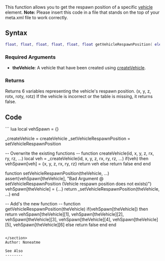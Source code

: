 <lowercasetitle/>

This function allows you to get the respawn position of a specific [vehicle](/docs/vehicle.md "wikilink") element. **Note:** Please insert this code in a file that stands on the top of your meta.xml file to work correctly.

Syntax
------

``` lua
float, float, float, float, float, float getVehicleRespawnPosition( element theVehicle )
```

### Required Arguments

-   **theVehicle**: A vehicle that have been created using [createVehicle](/docs/createvehicle.md "wikilink").

### Returns

Returns 6 variables representing the vehicle's respawn position. (x, y, z, rotx, roty, rotz) If the vehicle is incorrect or the table is missing, it returns false.

Code
----

<section name="Server and Clientside script" class="both" show="true">
``` lua
local vehSpawn = {}

_createVehicle = createVehicle
_setVehicleRespawnPosition = setVehicleRespawnPosition

-- Overwrite the existing functions --
function createVehicle(id, x, y, z, rx, ry, rz, ...)
    local veh = _createVehicle(id, x, y, z, rx, ry, rz, ...)
    if(veh) then
        vehSpawn[veh] = {x, y, z, rx, ry, rz}
        return veh
    else
        return false
    end
end


function setVehicleRespawnPosition(theVehicle, ...)
    assert(vehSpawn[theVehicle], "Bad Argument @ setVehicleRespawnPosition (Vehicle respawn position does not exists)")
    vehSpawn[theVehicle] = {...}
    return _setVehicleRespawnPosition(theVehicle, ...)
end 

-- Add's the new function --
function getVehicleRespawnPosition(theVehicle)
    if(vehSpawn[theVehicle]) then
        return vehSpawn[theVehicle][1], vehSpawn[theVehicle][2], vehSpawn[theVehicle][3], vehSpawn[theVehicle][4], vehSpawn[theVehicle][5], vehSpawn[theVehicle][6]
    else
        return false
    end
end
```

</section>
Author: Noneatme

See Also
--------
